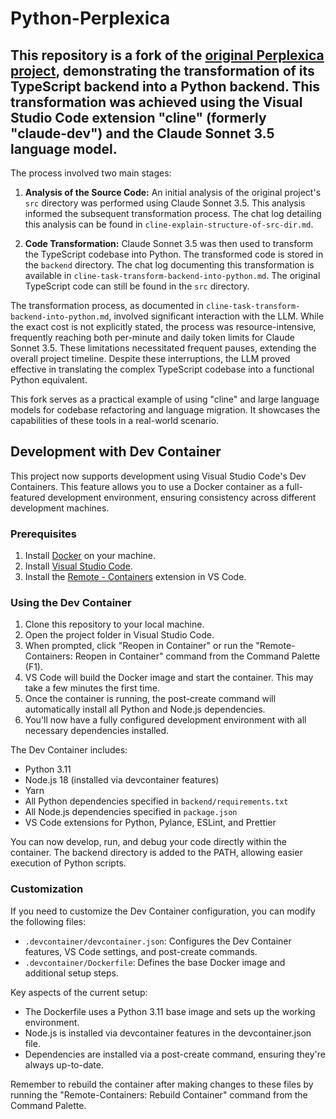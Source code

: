 # Python-Perplexica

## This repository is a fork of the [original Perplexica project](https://github.com/ItzCrazyKns/Perplexica), demonstrating the transformation of its TypeScript backend into a Python backend. This transformation was achieved using the Visual Studio Code extension "cline" (formerly "claude-dev") and the Claude Sonnet 3.5 language model.

The process involved two main stages:

1. **Analysis of the Source Code:**  An initial analysis of the original project's `src` directory was performed using Claude Sonnet 3.5. This analysis informed the subsequent transformation process.  The chat log detailing this analysis can be found in `cline-explain-structure-of-src-dir.md`.

2. **Code Transformation:** Claude Sonnet 3.5 was then used to transform the TypeScript codebase into Python. The transformed code is stored in the `backend` directory.  The chat log documenting this transformation is available in `cline-task-transform-backend-into-python.md`.  The original TypeScript code can still be found in the `src` directory.

The transformation process, as documented in `cline-task-transform-backend-into-python.md`, involved significant interaction with the LLM.  While the exact cost is not explicitly stated, the process was resource-intensive, frequently reaching both per-minute and daily token limits for Claude Sonnet 3.5.  These limitations necessitated frequent pauses, extending the overall project timeline.  Despite these interruptions, the LLM proved effective in translating the complex TypeScript codebase into a functional Python equivalent.

This fork serves as a practical example of using "cline" and large language models for codebase refactoring and language migration.  It showcases the capabilities of these tools in a real-world scenario.

## Development with Dev Container

This project now supports development using Visual Studio Code's Dev Containers. This feature allows you to use a Docker container as a full-featured development environment, ensuring consistency across different development machines.

### Prerequisites

1. Install [Docker](https://www.docker.com/get-started) on your machine.
2. Install [Visual Studio Code](https://code.visualstudio.com/).
3. Install the [Remote - Containers](https://marketplace.visualstudio.com/items?itemName=ms-vscode-remote.remote-containers) extension in VS Code.

### Using the Dev Container

1. Clone this repository to your local machine.
2. Open the project folder in Visual Studio Code.
3. When prompted, click "Reopen in Container" or run the "Remote-Containers: Reopen in Container" command from the Command Palette (F1).
4. VS Code will build the Docker image and start the container. This may take a few minutes the first time.
5. Once the container is running, the post-create command will automatically install all Python and Node.js dependencies.
6. You'll now have a fully configured development environment with all necessary dependencies installed.

The Dev Container includes:
- Python 3.11
- Node.js 18 (installed via devcontainer features)
- Yarn
- All Python dependencies specified in `backend/requirements.txt`
- All Node.js dependencies specified in `package.json`
- VS Code extensions for Python, Pylance, ESLint, and Prettier

You can now develop, run, and debug your code directly within the container. The backend directory is added to the PATH, allowing easier execution of Python scripts.

### Customization

If you need to customize the Dev Container configuration, you can modify the following files:
- `.devcontainer/devcontainer.json`: Configures the Dev Container features, VS Code settings, and post-create commands.
- `.devcontainer/Dockerfile`: Defines the base Docker image and additional setup steps.

Key aspects of the current setup:
- The Dockerfile uses a Python 3.11 base image and sets up the working environment.
- Node.js is installed via devcontainer features in the devcontainer.json file.
- Dependencies are installed via a post-create command, ensuring they're always up-to-date.

Remember to rebuild the container after making changes to these files by running the "Remote-Containers: Rebuild Container" command from the Command Palette.
